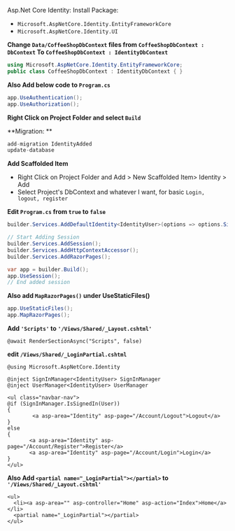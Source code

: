 Asp.Net Core Identity:
Install Package:
- `Microsoft.AspNetCore.Identity.EntityFrameworkCore`
- `Microsoft.AspNetCore.Identity.UI`

**Change `Data/CoffeeShopDbContext` files from `CoffeeShopDbContext : DbContext` To `CoffeeShopDbContext : IdentityDbContext`**
```C#
using Microsoft.AspNetCore.Identity.EntityFrameworkCore;
public class CoffeeShopDbContext : IdentityDbContext { }
```
**Also Add below code to `Program.cs`**
```C#
app.UseAuthentication();
app.UseAuthorization();
```

**Right Click on Project Folder and select `Build`**

**Migration: **
```C#
add-migration IdentityAdded
update-database
```

**Add Scaffolded Item**
- Right Click on Project Folder and Add > New Scaffolded Item> Identity > Add
- Select Project's DbContext and whatever I want, for basic `Login, logout, register`

**Edit `Program.cs` from `true` to `false`**
```C#
builder.Services.AddDefaultIdentity<IdentityUser>(options => options.SignIn.RequireConfirmedAccount = false).AddEntityFrameworkStores<CoffeeShopDbContext>();

// Start Adding Session
builder.Services.AddSession();
builder.Services.AddHttpContextAccessor();
builder.Services.AddRazorPages();

var app = builder.Build();
app.UseSession();
// End added session
```
**Also add `MapRazorPages()` under UseStaticFiles()**
```c#
app.UseStaticFiles();
app.MapRazorPages();
```
**Add `'Scripts'` to `'/Views/Shared/_Layout.cshtml'`**
```cshtml
@await RenderSectionAsync("Scripts", false)
```
**edit `/Views/Shared/_LoginPartial.cshtml`**
```cshtml
@using Microsoft.AspNetCore.Identity

@inject SignInManager<IdentityUser> SignInManager
@inject UserManager<IdentityUser> UserManager

<ul class="navbar-nav">
@if (SignInManager.IsSignedIn(User))
{
        <a asp-area="Identity" asp-page="/Account/Logout">Logout</a>
}
else
{
       <a asp-area="Identity" asp-page="/Account/Register">Register</a>
       <a asp-area="Identity" asp-page="/Account/Login">Login</a>
}
</ul>
```
**Also Add `<partial name="_LoginPartial"></partial>` to `'/Views/Shared/_Layout.cshtml'`**

```cshtml
<ul>
  <li><a asp-area="" asp-controller="Home" asp-action="Index">Home</a></li>
  <partial name="_LoginPartial"></partial>
</ul>
```

